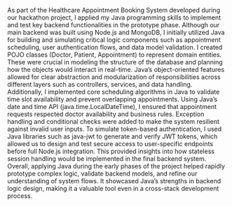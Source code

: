 As part of the Healthcare Appointment Booking System developed during our hackathon project, I applied my Java programming skills to implement and test key backend functionalities in the prototype phase. Although our main backend was built using Node.js and MongoDB, I initially utilized Java for building and simulating critical logic components such as appointment scheduling, user authentication flows, and data model validation.  I created POJO classes (Doctor, Patient, Appointment) to represent domain entities. These were crucial in modeling the structure of the database and planning how the objects would interact in real-time. Java’s object-oriented features allowed for clear abstraction and modularization of responsibilities across different layers such as controllers, services, and data handling.  Additionally, I implemented core scheduling algorithms in Java to validate time slot availability and prevent overlapping appointments. Using Java’s date and time API (java.time.LocalDateTime), I ensured that appointment requests respected doctor availability and business rules. Exception handling and conditional checks were added to make the system resilient against invalid user inputs.  To simulate token-based authentication, I used Java libraries such as java-jwt to generate and verify JWT tokens, which allowed us to design and test secure access to user-specific endpoints before full Node.js integration. This provided insights into how stateless session handling would be implemented in the final backend system.  Overall, applying Java during the early phases of the project helped rapidly prototype complex logic, validate backend models, and refine our understanding of system flows. It showcased Java’s strengths in backend logic design, making it a valuable tool even in a cross-stack development process.
